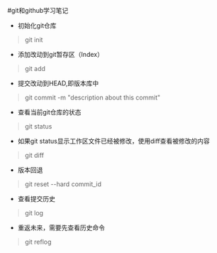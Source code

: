 #git和github学习笔记

- 初始化git仓库
> git init

- 添加改动到git暂存区（Index）
> git add <filename>

- 提交改动到HEAD,即版本库中
> git commit -m "description about this commit"

- 查看当前git仓库的状态
> git status

- 如果git status显示工作区文件已经被修改，使用diff查看被修改的内容
> git diff

- 版本回退
> git reset --hard commit_id

- 查看提交历史
> git log

- 重返未来，需要先查看历史命令
> git reflog